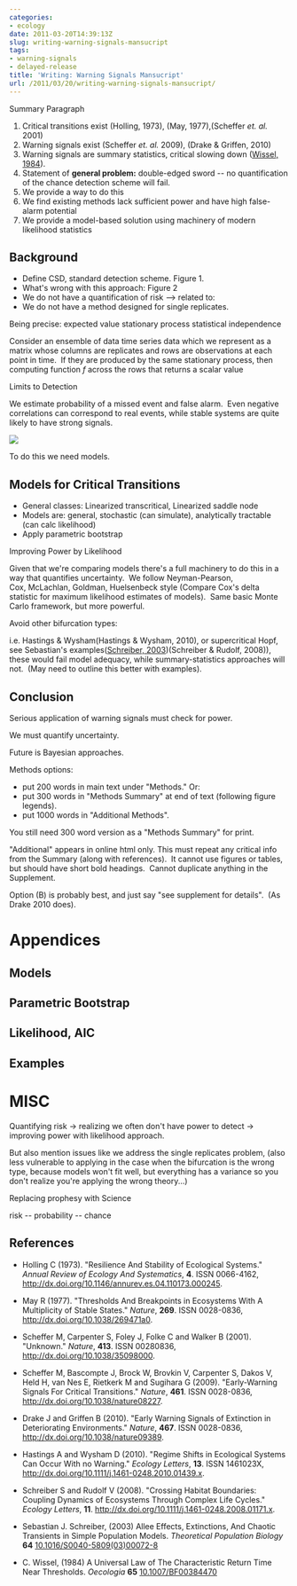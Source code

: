 ```yaml
---
categories:
- ecology
date: 2011-03-20T14:39:13Z
slug: writing-warning-signals-mansucript
tags:
- warning-signals
- delayed-release
title: 'Writing: Warning Signals Mansucript'
url: /2011/03/20/writing-warning-signals-mansucript/
---
```


Summary Paragraph




1. Critical transitions exist (Holling, 1973), (May, 1977),(Scheffer _et. al._ 2001)
2. Warning signals exist (Scheffer _et. al._ 2009), (Drake & Griffen, 2010)
3. Warning signals are summary statistics, critical slowing down (<span class="showtooltip" title="Wissel C (1984). A Universal Law of The Characteristic Return Time
Near Thresholds. _Oecologia_, *65*. ISSN 0029-8549, 
http://dx.doi.org/10.1007/BF00384470."><a href="http://dx.doi.org/10.1007/BF00384470">Wissel, 1984</a></span>).
4. Statement of **general problem:** double-edged sword -- no quantification of the chance detection scheme will fail.
5. We provide a way to do this
6. We find existing methods lack sufficient power and have high false-alarm potential
7. We provide a model-based solution using machinery of modern likelihood statistics




## Background

* Define CSD, standard detection scheme. Figure 1.
* What's wrong with this approach: Figure 2
* We do not have a quantification of risk --> related to:
* We do not have a method designed for single replicates.


Being precise: expected value stationary process statistical independence

Consider an ensemble of data time series data which we represent as a matrix whose columns are replicates and rows are observations at each point in time.  If they are produced by the same stationary process, then computing function _f_ across the rows that returns a scalar value

Limits to Detection

We estimate probability of a missed event and false alarm.  Even negative correlations can correspond to real events, while stable systems are quite likely to have strong signals.

![]( http://farm6.staticflickr.com/5094/5540149387_6de217dea4_o.png )


To do this we need models.


## Models for Critical Transitions

	
* General classes: Linearized transcritical, Linearized saddle node
* Models are: general, stochastic (can simulate), analytically tractable (can calc likelihood)
* Apply parametric bootstrap



Improving Power by Likelihood


Given that we're comparing models there's a full machinery to do this in a way that quantifies uncertainty.  We follow Neyman-Pearson, Cox, McLachlan, Goldman, Huelsenbeck style (Compare Cox's delta statistic for maximum likelihood estimates of models).  Same basic Monte Carlo framework, but more powerful.

Avoid other bifurcation types:

i.e. Hastings & Wysham(Hastings & Wysham, 2010), or supercritical Hopf, see Sebastian's examples(<span class="showtooltip" title="Schreiber S (2003). Allee Effects, Extinctions, And Chaotic Transients
in Simple Population Models. _Theoretical Population Biology_, *64*.
ISSN 00405809,  http://dx.doi.org/10.1016/S0040-5809(03)00072-8."><a href="http://dx.doi.org/10.1016/S0040-5809(03)00072-8">Schreiber, 2003</a></span>)(Schreiber & Rudolf, 2008)), these would fail model adequacy, while summary-statistics approaches will not.  (May need to outline this better with examples).


## Conclusion


Serious application of warning signals must check for power.

We must quantify uncertainty.

Future is Bayesian approaches.

Methods options:




* put 200 words in main text under "Methods." Or:
* put 300 words in "Methods Summary" at end of text (following figure legends).
* put 1000 words in "Additional Methods".


You still need 300 word version as a "Methods Summary" for print.

"Additional" appears in online html only. This must repeat any critical info from the Summary (along with references).  It cannot use figures or tables, but should have short bold headings.  Cannot duplicate anything in the Supplement.

Option (B) is probably best, and just say "see supplement for details".  (As Drake 2010 does).




# Appendices




## Models




## Parametric Bootstrap




## Likelihood, AIC




## Examples




# MISC


Quantifying risk → realizing we often don't have power to detect → improving power with likelihood approach.

But also mention issues like we address the single replicates problem, (also less vulnerable to applying in the case when the bifurcation is the wrong type, because models won't fit well, but everything has a variance so you don't realize you're applying the wrong theory...)





Replacing prophesy with Science

risk -- probability -- chance

## References


- Holling C (1973).
"Resilience And Stability of Ecological Systems."
*Annual Review of Ecology And Systematics*, **4**.
ISSN 0066-4162, <a href="http://dx.doi.org/10.1146/annurev.es.04.110173.000245">http://dx.doi.org/10.1146/annurev.es.04.110173.000245</a>.

- May R (1977).
"Thresholds And Breakpoints in Ecosystems With A Multiplicity of Stable States."
*Nature*, **269**.
ISSN 0028-0836, <a href="http://dx.doi.org/10.1038/269471a0">http://dx.doi.org/10.1038/269471a0</a>.

- Scheffer M, Carpenter S, Foley J, Folke C and Walker B (2001).
"Unknown."
*Nature*, **413**.
ISSN 00280836, <a href="http://dx.doi.org/10.1038/35098000">http://dx.doi.org/10.1038/35098000</a>.

- Scheffer M, Bascompte J, Brock W, Brovkin V, Carpenter S, Dakos V, Held H, van Nes E, Rietkerk M and Sugihara G (2009).
"Early-Warning Signals For Critical Transitions."
*Nature*, **461**.
ISSN 0028-0836, <a href="http://dx.doi.org/10.1038/nature08227">http://dx.doi.org/10.1038/nature08227</a>.

- Drake J and Griffen B (2010).
"Early Warning Signals of Extinction in Deteriorating Environments."
*Nature*, **467**.
ISSN 0028-0836, <a href="http://dx.doi.org/10.1038/nature09389">http://dx.doi.org/10.1038/nature09389</a>.

- Hastings A and Wysham D (2010).
"Regime Shifts in Ecological Systems Can Occur With no Warning."
*Ecology Letters*, **13**.
ISSN 1461023X, <a href="http://dx.doi.org/10.1111/j.1461-0248.2010.01439.x">http://dx.doi.org/10.1111/j.1461-0248.2010.01439.x</a>.

- Schreiber S and Rudolf V (2008).
"Crossing Habitat Boundaries: Coupling Dynamics of Ecosystems Through Complex Life Cycles."
*Ecology Letters*, **11**.
<a href="http://dx.doi.org/10.1111/j.1461-0248.2008.01171.x">http://dx.doi.org/10.1111/j.1461-0248.2008.01171.x</a>.



- Sebastian J. Schreiber,   (2003) Allee Effects, Extinctions, And Chaotic Transients in Simple Population Models.  *Theoretical Population Biology*  **64**  [10.1016/S0040-5809(03)00072-8](http://dx.doi.org/10.1016/S0040-5809(03)00072-8)
- C. Wissel,   (1984) A Universal Law of The Characteristic Return Time Near Thresholds.  *Oecologia*  **65**  [10.1007/BF00384470](http://dx.doi.org/10.1007/BF00384470)
